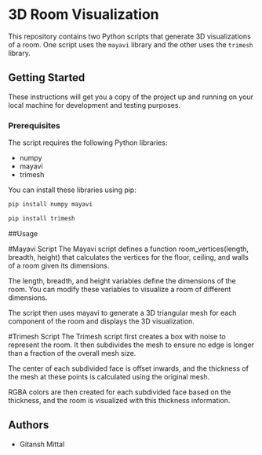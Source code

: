 # 3D Room Visualization

This repository contains two Python scripts that generate 3D visualizations of a room. One script uses the `mayavi` library and the other uses the `trimesh` library.

## Getting Started

These instructions will get you a copy of the project up and running on your local machine for development and testing purposes.

### Prerequisites

The script requires the following Python libraries:

- numpy
- mayavi
- trimesh

You can install these libraries using pip:

```bash
pip install numpy mayavi
```
```bash
pip install trimesh
```

##Usage

#Mayavi Script
The Mayavi script defines a function room_vertices(length, breadth, height) that calculates the vertices for the floor, ceiling, and walls of a room given its dimensions.

The length, breadth, and height variables define the dimensions of the room. You can modify these variables to visualize a room of different dimensions.

The script then uses mayavi to generate a 3D triangular mesh for each component of the room and displays the 3D visualization.

#Trimesh Script
The Trimesh script first creates a box with noise to represent the room. It then subdivides the mesh to ensure no edge is longer than a fraction of the overall mesh size.

The center of each subdivided face is offset inwards, and the thickness of the mesh at these points is calculated using the original mesh.

RGBA colors are then created for each subdivided face based on the thickness, and the room is visualized with this thickness information.

## Authors

- Gitansh Mittal
